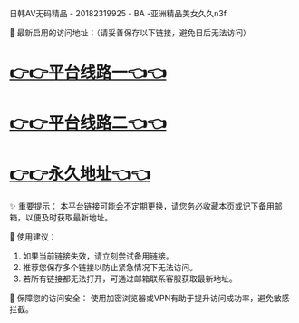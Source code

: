 日韩AV无码精品 - 20182319925 - BA -亚洲精品美女久久n3f

🌟 最新启用的访问地址：（请妥善保存以下链接，避免日后无法访问）

# [👉👉平台线路一👈👈](https://za52.run)
# [👉👉平台线路二👈👈](https://za53.run)
# [👉👉永久地址👈👈](https://za51.run)

✨ 重要提示： 本平台链接可能会不定期更换，请您务必收藏本页或记下备用邮箱，以便及时获取最新地址。

📌 使用建议：

1. 如果当前链接失效，请立刻尝试备用链接。
2. 推荐您保存多个链接以防止紧急情况下无法访问。
3. 若所有链接都无法打开，可通过邮箱联系客服获取最新地址。

🔐 保障您的访问安全： 使用加密浏览器或VPN有助于提升访问成功率，避免敏感拦截。
